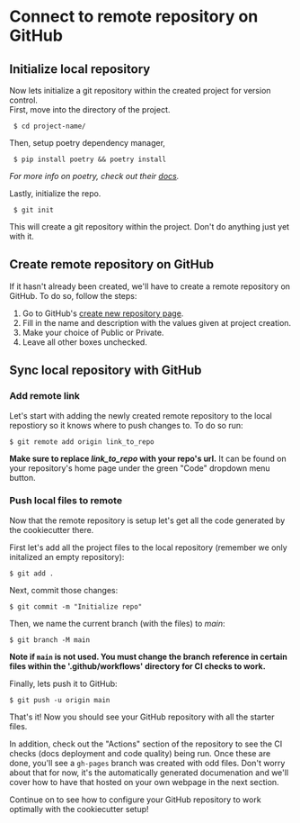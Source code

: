 # Connect to remote repository on GitHub

## Initialize local repository
Now lets initialize a git repository within the created project for version control.  
First, move into the directory of the project.  

` $ cd project-name/`

Then, setup poetry dependency manager,  

` $ pip install poetry && poetry install`

*For more info on poetry, check out their [docs](https://python-poetry.org/).*  

Lastly, initialize the repo.  

` $ git init`  

This will create a git repository within the project. Don't do anything just yet with it.

## Create remote repository on GitHub
If it hasn't already been created, we'll have to create a remote repository on GitHub. To do so, follow the steps:  

  1. Go to GitHub's [create new repository page](https://github.com/new).
  2. Fill in the name and description with the values given at project creation.
  3. Make your choice of Public or Private.
  4. Leave all other boxes unchecked.

## Sync local repository with GitHub
### Add remote link
Let's start with adding the newly created remote repository to the local repostiory so it knows where to push changes to. To do so run:  

`$ git remote add origin link_to_repo`

**Make sure to replace *link_to_repo* with your repo's url.** It can be found on your repository's home page under the green "Code" dropdown menu button.

### Push local files to remote
Now that the remote repository is setup let's get all the code generated by the cookiecutter there.  

First let's add all the project files to the local repository (remember we only initalized an empty repository):  

`$ git add .`

Next, commit those changes:  

`$ git commit -m "Initialize repo"`

Then, we name the current branch (with the files) to *main*:  

`$ git branch -M main`

**Note if `main` is not used. You must change the branch reference in certain files within the '.github/workflows' directory for CI checks to work.**

Finally, lets push it to GitHub:  

`$ git push -u origin main`

That's it! Now you should see your GitHub repository with all the starter files. 

In addition, check out the "Actions" section of the repository to see the CI checks (docs deployment and code quality) being run. Once these are done, you'll see a `gh-pages` branch was created with odd files. Don't worry about that for now, it's the automatically generated documenation and we'll cover how to have that hosted on your own webpage in the next section.

Continue on to see how to configure your GitHub repository to work optimally with the cookiecutter setup!
